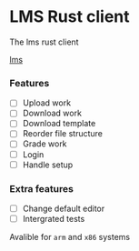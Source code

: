 # LMS Rust client

The lms rust client

[lms](https://gitlab.com/saxion.nl/42/lms42)


### Features
 - [ ] Upload work
 - [ ] Download work
 - [ ] Download template
 - [ ] Reorder file structure
 - [ ] Grade work
 - [ ] Login
 - [ ] Handle setup
 
### Extra features
 - [ ] Change default editor
 - [ ] Intergrated tests
 
Avalible for `arm` and `x86` systems
